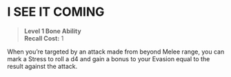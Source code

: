 ﻿---
tags:
  - Ability
  - CharacterOption
name: 'I SEE IT COMING'
level: 1
domain: 'Bone'
type: 'Ability'
recall: '1'
description: 'When you’re targeted by an attack made from beyond Melee range, you can mark a Stress to roll a d4 and gain a bonus to your Evasion equal to the result against the attack.'
---
# I SEE IT COMING

> **Level 1 Bone Ability**  
> **Recall Cost:** 1

When you’re targeted by an attack made from beyond Melee range, you can mark a Stress to roll a d4 and gain a bonus to your Evasion equal to the result against the attack.
